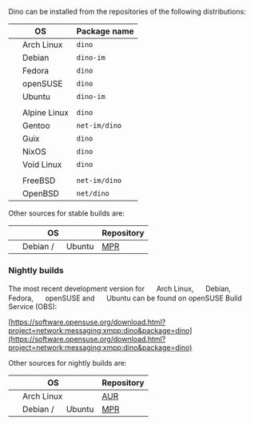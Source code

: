 Dino can be installed from the repositories of the following distributions:

| OS               | Package name |
| ------------------- | ------ |
| <img src="https://upload.wikimedia.org/wikipedia/commons/a/a5/Archlinux-icon-crystal-64.svg" height="16"/> Arch Linux          | `dino`  |
| <img src="https://upload.wikimedia.org/wikipedia/commons/8/80/Ardebian_logo.svg" height="16"/> Debian | `dino-im` |
| <img src="https://upload.wikimedia.org/wikipedia/commons/3/3f/Fedora_logo.svg" height="16"/> Fedora | `dino` |
| <img src="https://en.opensuse.org/images/c/cd/Button-colour.png" height="16"/> openSUSE | `dino` |
| <img src="https://upload.wikimedia.org/wikipedia/commons/thumb/9/94/Ubuntu_logoib.svg/1200px-Ubuntu_logoib.svg.png" height="16"/> Ubuntu | `dino-im` |
| | |
| <img src="https://i.imgur.com/4VH9EgI.png" height="16"> Alpine Linux | `dino` |
| <img src="https://upload.wikimedia.org/wikipedia/commons/thumb/1/19/Gentoo_Logo_Vector.svg/986px-Gentoo_Logo_Vector.svg.png" height="16"/> Gentoo | `net-im/dino` |
| <img src="https://upload.wikimedia.org/wikipedia/commons/thumb/8/81/Guix_logo.svg/264px-Guix_logo.svg.png" height="16"/> Guix | `dino` |
| <img src="https://cdn.rawgit.com/NixOS/nixos-artwork/master/logo/nix-snowflake.svg" height="16"/> NixOS | `dino` |
| <img src="https://upload.wikimedia.org/wikipedia/commons/thumb/0/02/Void_Linux_logo.svg/200px-Void_Linux_logo.svg.png" height="16"/> Void Linux | `dino` |
| | |
| <img src="https://upload.wikimedia.org/wikipedia/commons/3/31/Farm-Fresh_freebsd.png" height="16"/> FreeBSD | `net-im/dino` |
| <img src="https://www.openbsd.org/art/puffy/puf100X86.gif" height="16"/> OpenBSD | `net/dino` |


Other sources for stable builds are:

| OS                  | Repository |
| ------------------- | ------ |
| <img src="https://upload.wikimedia.org/wikipedia/commons/8/80/Ardebian_logo.svg" height="16"/> Debian / <img src="https://upload.wikimedia.org/wikipedia/commons/thumb/9/94/Ubuntu_logoib.svg/1200px-Ubuntu_logoib.svg.png" height="16"/> Ubuntu | [MPR](https://mpr.hunterwittenborn.com/packages/dino/) |

### Nightly builds
The most recent development version for <img src="https://upload.wikimedia.org/wikipedia/commons/a/a5/Archlinux-icon-crystal-64.svg" height="16"/> Arch Linux, <img src="https://upload.wikimedia.org/wikipedia/commons/8/80/Ardebian_logo.svg" height="16"/> Debian, <img src="https://upload.wikimedia.org/wikipedia/commons/3/3f/Fedora_logo.svg" height="16"/> Fedora, <img src="https://upload.wikimedia.org/wikipedia/commons/thumb/d/d0/OpenSUSE_Logo.svg/800px-OpenSUSE_Logo.svg.png" height="16"/> openSUSE and <img src="https://upload.wikimedia.org/wikipedia/commons/thumb/9/94/Ubuntu_logoib.svg/1200px-Ubuntu_logoib.svg.png" height="16"/> Ubuntu can be found on openSUSE Build Service (OBS):

[https://software.opensuse.org/download.html?project=network:messaging:xmpp:dino&package=dino](https://software.opensuse.org/download.html?project=network:messaging:xmpp:dino&package=dino)

Other sources for nightly builds are:

| OS                  | Repository |
| ------------------- | ------ |
| <img src="https://upload.wikimedia.org/wikipedia/commons/a/a5/Archlinux-icon-crystal-64.svg" height="16"/> Arch Linux          | [AUR](https://aur.archlinux.org/packages/dino-git/)  |
| <img src="https://upload.wikimedia.org/wikipedia/commons/8/80/Ardebian_logo.svg" height="16"/> Debian / <img src="https://upload.wikimedia.org/wikipedia/commons/thumb/9/94/Ubuntu_logoib.svg/1200px-Ubuntu_logoib.svg.png" height="16"/> Ubuntu | [MPR](https://mpr.hunterwittenborn.com/packages/dino-git/) |